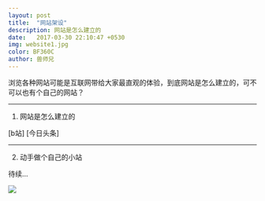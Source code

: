 ```yaml
---
layout: post
title:  "网站架设"
description: 网站是怎么建立的
date:   2017-03-30 22:10:47 +0530
img: website1.jpg
color: BF360C
author: 兽师兄
---
```


浏览各种网站可能是互联网带给大家最直观的体验，到底网站是怎么建立的，可不可以也有个自己的网站？

---
1. 网站是怎么建立的

[Youtube]: https://youtu.be/RhJwuTbHDLc
[优酷]: http://v.youku.com/v_show/id_XMjY3MzI1MjY1Ng==.html
[b站]
[今日头条]

---
2. 动手做个自己的小站

待续...


![]({{site.baseurl}}/images/website2.jpg)